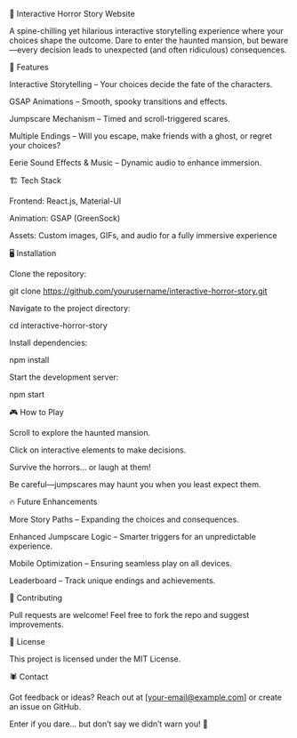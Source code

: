 👻 Interactive Horror Story Website

A spine-chilling yet hilarious interactive storytelling experience where your choices shape the outcome. Dare to enter the haunted mansion, but beware—every decision leads to unexpected (and often ridiculous) consequences.

🚀 Features

Interactive Storytelling – Your choices decide the fate of the characters.

GSAP Animations – Smooth, spooky transitions and effects.

Jumpscare Mechanism – Timed and scroll-triggered scares.

Multiple Endings – Will you escape, make friends with a ghost, or regret your choices?

Eerie Sound Effects & Music – Dynamic audio to enhance immersion.

🏗️ Tech Stack

Frontend: React.js, Material-UI

Animation: GSAP (GreenSock)

Assets: Custom images, GIFs, and audio for a fully immersive experience

🖥️ Installation

Clone the repository:

git clone https://github.com/yourusername/interactive-horror-story.git

Navigate to the project directory:

cd interactive-horror-story

Install dependencies:

npm install

Start the development server:

npm start

🎮 How to Play

Scroll to explore the haunted mansion.

Click on interactive elements to make decisions.

Survive the horrors… or laugh at them!

Be careful—jumpscares may haunt you when you least expect them.

🔥 Future Enhancements

More Story Paths – Expanding the choices and consequences.

Enhanced Jumpscare Logic – Smarter triggers for an unpredictable experience.

Mobile Optimization – Ensuring seamless play on all devices.

Leaderboard – Track unique endings and achievements.

🤝 Contributing

Pull requests are welcome! Feel free to fork the repo and suggest improvements.

📜 License

This project is licensed under the MIT License.

🕷️ Contact

Got feedback or ideas? Reach out at [your-email@example.com] or create an issue on GitHub.

Enter if you dare… but don’t say we didn’t warn you! 👀
